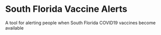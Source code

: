 
South Florida Vaccine Alerts
===================
A tool for alerting people when South Florida COVID19 vaccines become available

